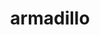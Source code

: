 ---
title: "armadillo"
layout: cache
categories: [package, develop]
meta: {"versions": ["14.0.2"], "compilers": ["gcc@=12.3.0"], "oss": ["ubuntu22.04"], "platforms": ["linux"], "targets": ["x86_64_v3"], "stacks": ["root", "tutorial"], "num_specs": 6, "num_specs_by_stack": {"tutorial": 6, "root": 6}}
spec_details: [{"hash": "3qvpt7uiyp4j3wuk4f3kjn4am3d5hi6v", "compiler": "gcc@=12.3.0", "versions": ["14.0.2"], "os": "ubuntu22.04", "platform": "linux", "target": "x86_64_v3", "variants": ["build_system=cmake", "build_type=Release", "generator=make", "~hdf5", "~ipo", "patches=59207b1"], "stacks": ["tutorial", "root"], "size": "-", "tarball": "https://binaries.spack.io/develop/build_cache/linux-ubuntu22.04-x86_64_v3/gcc-12.3.0/armadillo-14.0.2/linux-ubuntu22.04-x86_64_v3-gcc-12.3.0-armadillo-14.0.2-3qvpt7uiyp4j3wuk4f3kjn4am3d5hi6v.spack"}, {"hash": "ajiw3tyshnp4grtjgpuc4426hu7prrr3", "compiler": "gcc@=12.3.0", "versions": ["14.0.2"], "os": "ubuntu22.04", "platform": "linux", "target": "x86_64_v3", "variants": ["build_system=cmake", "build_type=Release", "generator=make", "~hdf5", "~ipo", "patches=59207b1"], "stacks": ["tutorial", "root"], "size": "-", "tarball": "https://binaries.spack.io/develop/build_cache/linux-ubuntu22.04-x86_64_v3/gcc-12.3.0/armadillo-14.0.2/linux-ubuntu22.04-x86_64_v3-gcc-12.3.0-armadillo-14.0.2-ajiw3tyshnp4grtjgpuc4426hu7prrr3.spack"}, {"hash": "czsiugwzz7rhoqwkulop4irogojxn46d", "compiler": "gcc@=12.3.0", "versions": ["14.0.2"], "os": "ubuntu22.04", "platform": "linux", "target": "x86_64_v3", "variants": ["build_system=cmake", "build_type=Release", "generator=make", "~hdf5", "~ipo", "patches=59207b1"], "stacks": ["tutorial", "root"], "size": "-", "tarball": "https://binaries.spack.io/develop/build_cache/linux-ubuntu22.04-x86_64_v3/gcc-12.3.0/armadillo-14.0.2/linux-ubuntu22.04-x86_64_v3-gcc-12.3.0-armadillo-14.0.2-czsiugwzz7rhoqwkulop4irogojxn46d.spack"}, {"hash": "rk4mh4welkhqhf2673eext4bsfmltjza", "compiler": "gcc@=12.3.0", "versions": ["14.0.2"], "os": "ubuntu22.04", "platform": "linux", "target": "x86_64_v3", "variants": ["build_system=cmake", "build_type=Release", "generator=make", "~hdf5", "~ipo", "patches=59207b1"], "stacks": ["tutorial", "root"], "size": "-", "tarball": "https://binaries.spack.io/develop/build_cache/linux-ubuntu22.04-x86_64_v3/gcc-12.3.0/armadillo-14.0.2/linux-ubuntu22.04-x86_64_v3-gcc-12.3.0-armadillo-14.0.2-rk4mh4welkhqhf2673eext4bsfmltjza.spack"}, {"hash": "viw2x2ergyw4twxosvczvgjq2yadmjps", "compiler": "gcc@=12.3.0", "versions": ["14.0.2"], "os": "ubuntu22.04", "platform": "linux", "target": "x86_64_v3", "variants": ["build_system=cmake", "build_type=Release", "generator=make", "~hdf5", "~ipo", "patches=59207b1"], "stacks": ["tutorial", "root"], "size": "-", "tarball": "https://binaries.spack.io/develop/build_cache/linux-ubuntu22.04-x86_64_v3/gcc-12.3.0/armadillo-14.0.2/linux-ubuntu22.04-x86_64_v3-gcc-12.3.0-armadillo-14.0.2-viw2x2ergyw4twxosvczvgjq2yadmjps.spack"}, {"hash": "yanzzk7i3yyv2nxz7s5vfk5oigllxyyd", "compiler": "gcc@=12.3.0", "versions": ["14.0.2"], "os": "ubuntu22.04", "platform": "linux", "target": "x86_64_v3", "variants": ["build_system=cmake", "build_type=Release", "generator=make", "~hdf5", "~ipo", "patches=59207b1"], "stacks": ["tutorial", "root"], "size": "-", "tarball": "https://binaries.spack.io/develop/build_cache/linux-ubuntu22.04-x86_64_v3/gcc-12.3.0/armadillo-14.0.2/linux-ubuntu22.04-x86_64_v3-gcc-12.3.0-armadillo-14.0.2-yanzzk7i3yyv2nxz7s5vfk5oigllxyyd.spack"}]
---